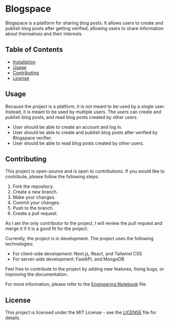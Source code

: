 # Blogspace

Blogspace is a platform for sharing blog posts. It allows users to create and publish blog posts after getting verified, allowing users to share information about themselves and their interests.

## Table of Contents

- [Installation](#installation)
- [Usage](#usage)
- [Contributing](#contributing)
- [License](#license)

## Usage

Because the project is a platform, it is not meant to be used by a single user. Instead, it is meant to be used by multiple users. The users can create and publish blog posts, and read blog posts created by other users.
- User should be able to create an account and log in.
- User should be able to create and publish blog posts after verified by Blogspace verifier.
- User should be able to read blog posts created by other users.

## Contributing

This project is open-source and is open to contributions. If you would like to contribute, please follow the following steps:
1. Fork the repository.
2. Create a new branch.
3. Make your changes.
4. Commit your changes.
5. Push to the branch.
6. Create a pull request.

As I am the only contributor to the project, I will review the pull request and merge it if it is a good fit for the project.

Currently, the project is in development. The project uses the following technologies:
- For client-side development: Next.js, React, and Tailwind CSS
- For server-side development: FastAPI, and MongoDB

Feel free to contribute to the project by adding new features, fixing bugs, or improving the documentation.

For more information, please refer to the [Engineering Notebook](/documents/text-files/notebook.md) file.

## License

This project is licensed under the MIT License - see the [LICENSE](LICENSE) file for details.
```

